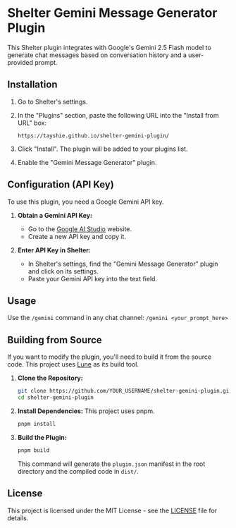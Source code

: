 # Shelter Gemini Message Generator Plugin

This Shelter plugin integrates with Google's Gemini 2.5 Flash model to generate chat messages based on conversation history and a user-provided prompt.

## Installation

1.  Go to Shelter's settings.
2.  In the "Plugins" section, paste the following URL into the "Install from URL" box:
    ```
    https://tayshie.github.io/shelter-gemini-plugin/
    ```
    
3.  Click "Install". The plugin will be added to your plugins list.
4.  Enable the "Gemini Message Generator" plugin.

## Configuration (API Key)

To use this plugin, you need a Google Gemini API key.

1.  **Obtain a Gemini API Key:**
    *   Go to the [Google AI Studio](https://aistudio.google.com/app/apikey) website.
    *   Create a new API key and copy it.

2.  **Enter API Key in Shelter:**
    *   In Shelter's settings, find the "Gemini Message Generator" plugin and click on its settings.
    *   Paste your Gemini API key into the text field.

## Usage

Use the `/gemini` command in any chat channel:
`/gemini <your_prompt_here>`

## Building from Source

If you want to modify the plugin, you'll need to build it from the source code. This project uses [Lune](https://shelter.uwu.network/guides/lune) as its build tool.

1.  **Clone the Repository:**
    ```bash
    git clone https://github.com/YOUR_USERNAME/shelter-gemini-plugin.git
    cd shelter-gemini-plugin
    ```

2.  **Install Dependencies:**
    This project uses pnpm.
    ```bash
    pnpm install
    ```

3.  **Build the Plugin:**
    ```bash
    pnpm build
    ```
    This command will generate the `plugin.json` manifest in the root directory and the compiled code in `dist/`.

## License

This project is licensed under the MIT License - see the [LICENSE](LICENSE) file for details.
